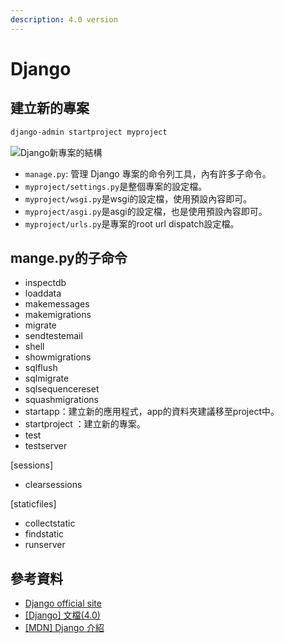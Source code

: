```yaml
---
description: 4.0 version
---
```


# Django

## 建立新的專案

```bash
django-admin startproject myproject
```

![Django新專案的結構](.gitbook/assets/django\_arch-min.PNG)

* `manage.py`: 管理 Django 專案的命令列工具，內有許多子命令。
* `myproject/settings.py`是整個專案的設定檔。
* `myproject/wsgi.py`是wsgi的設定檔，使用預設內容即可。
* `myproject/asgi.py`是asgi的設定檔，也是使用預設內容即可。
* `myproject/urls.py`是專案的root url dispatch設定檔。

## mange.py的子命令

* inspectdb&#x20;
* loaddata&#x20;
* makemessages&#x20;
* makemigrations&#x20;
* migrate&#x20;
* sendtestemail&#x20;
* shell&#x20;
* showmigrations&#x20;
* sqlflush&#x20;
* sqlmigrate&#x20;
* sqlsequencereset&#x20;
* squashmigrations&#x20;
* startapp：建立新的應用程式，app的資料夾建議移至project中。
* startproject ：建立新的專案。
* test&#x20;
* testserver

\[sessions]&#x20;

* clearsessions

\[staticfiles]&#x20;

* collectstatic&#x20;
* findstatic&#x20;
* runserver

## 參考資料

* [Django official site](https://www.djangoproject.com/)
* [\[Django\] 文檔(4.0)](https://docs.djangoproject.com/zh-hans/4.0/)
* [\[MDN\] Django 介紹](https://developer.mozilla.org/zh-TW/docs/Learn/Server-side/Django/Introduction)

